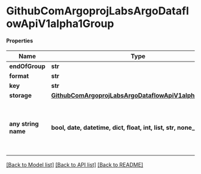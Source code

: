 # GithubComArgoprojLabsArgoDataflowApiV1alpha1Group

#### Properties
Name | Type | Description | Notes
------------ | ------------- | ------------- | -------------
**endOfGroup** | **str** |  | [optional] 
**format** | **str** |  | [optional] 
**key** | **str** |  | [optional] 
**storage** | [**GithubComArgoprojLabsArgoDataflowApiV1alpha1Storage**](GithubComArgoprojLabsArgoDataflowApiV1alpha1Storage.md) |  | [optional] 
**any string name** | **bool, date, datetime, dict, float, int, list, str, none_type** | any string name can be used but the value must be the correct type | [optional]

[[Back to Model list]](../README.md#documentation-for-models) [[Back to API list]](../README.md#documentation-for-api-endpoints) [[Back to README]](../README.md)

